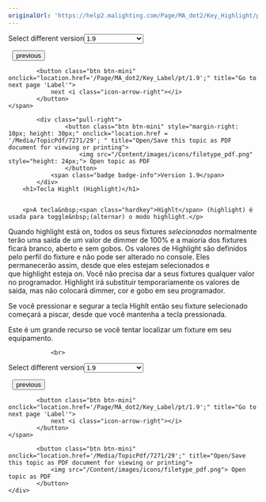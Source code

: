 ```yaml
---
originalUrl: 'https://help2.malighting.com/Page/MA_dot2/Key_Highlight/pt/1.4'
---
```


<div class="topic-navigation">

<div class="pull-right">
	<span class="pull-left">


<div class="pull-left">
<form action="/Topic/SetCurrentVersionNumber" class="form-inline" id="frmTagSelector" method="post">	<span class="form-mini">
		<div class="input-prepend"><span class="add-on">Select different version</span><select autocomplete="off" id="versionNumberId" name="versionNumberId" onchange="$(this).closest('#frmTagSelector').submit();" style="width: 120px;"><option value="">- latest -</option>
<option value="3">1.1</option>
<option value="7">1.2</option>
<option value="12">1.3</option>
<option value="16">1.5</option>
<option selected="selected" value="29">1.9</option>
</select></div>
		<input data-val="true" data-val-number="The field Int32 must be a number." data-val-required="The Int32 field is required." id="ProductId" name="ProductId" type="hidden" value="7">
		<input id="CurrentGuid" name="CurrentGuid" type="hidden" value="b1f282ee-fff9-4459-853d-422bef14b885">
	</span>
</form></div>&nbsp;	</span>
	<span class="pull-right" style="white-space: nowrap;">
			<button class="btn btn-mini" onclick="location.href='/Page/MA_dot2/Key_Help/pt/1.9'; " title="Go to previous page 'Help'">
				<i class="icon-arrow-left"></i> previous
			</button>

			<button class="btn btn-mini" onclick="location.href='/Page/MA_dot2/Key_Label/pt/1.9';" title="Go to next page 'Label'">
				next <i class="icon-arrow-right"></i> 
			</button>
	</span>
</div>
<div class="clear-fix" style="margin-bottom: 10px"></div>
</div>

		
			<div class="pull-right">
					<button class="btn btn-mini" style="margin-right: 10px; height: 30px;" onclick="location.href = '/Media/TopicPdf/7271/29'; " title="Open/Save this topic as PDF document for viewing or printing">
						<img src="/Content/images/icons/filetype_pdf.png" style="height: 24px;"> Open topic as PDF
					</button>
				<span class="badge badge-info">Version 1.9</span>
			</div>
		<h1>Tecla Highlt (Highlight)</h1>


		<p>A tecla&nbsp;<span class="hardkey">Highlt</span> (highlight) é usada para toggle&nbsp;(alternar) o modo highlight.</p>

<p>Quando highlight​ está&nbsp;on, todos os seus fixtures <em>selecionados</em> normalmente terão uma saída de um valor de&nbsp;dimmer de 100% e a maioria dos fixtures ficará branco, aberto e sem gobos. Os valores de Highlight são definidos pelo perfil do fixture e não pode ser alterado no console. Eles permanecerão assim, desde que eles estejam selecionados e que&nbsp;highlight&nbsp;esteja on. Você não precisa dar a seus fixtures qualquer valor no programador. Highlight&nbsp;irá substituir temporariamente os valores de saída, mas não colocará&nbsp;dimmer, cor e gobo em seu programador.</p>

<p>Se você pressionar e segurar a tecla <span class="hardkey">Highlt</span> então seu&nbsp;fixture selecionado começará a piscar, desde que você mantenha a tecla pressionada.</p>

<p>Este é um grande recurso se você tentar localizar um fixture em seu equipamento.</p>


				<br>
<div class="topic-navigation">

<div class="pull-right">
	<span class="pull-left">


<div class="pull-left">
<form action="/Topic/SetCurrentVersionNumber" class="form-inline" id="frmTagSelector" method="post">	<span class="form-mini">
		<div class="input-prepend"><span class="add-on">Select different version</span><select autocomplete="off" id="versionNumberId" name="versionNumberId" onchange="$(this).closest('#frmTagSelector').submit();" style="width: 120px;"><option value="">- latest -</option>
<option value="3">1.1</option>
<option value="7">1.2</option>
<option value="12">1.3</option>
<option value="16">1.5</option>
<option selected="selected" value="29">1.9</option>
</select></div>
		<input data-val="true" data-val-number="The field Int32 must be a number." data-val-required="The Int32 field is required." id="ProductId" name="ProductId" type="hidden" value="7">
		<input id="CurrentGuid" name="CurrentGuid" type="hidden" value="b1f282ee-fff9-4459-853d-422bef14b885">
	</span>
</form></div>&nbsp;	</span>
	<span class="pull-right" style="white-space: nowrap;">
			<button class="btn btn-mini" onclick="location.href='/Page/MA_dot2/Key_Help/pt/1.9'; " title="Go to previous page 'Help'">
				<i class="icon-arrow-left"></i> previous
			</button>

			<button class="btn btn-mini" onclick="location.href='/Page/MA_dot2/Key_Label/pt/1.9';" title="Go to next page 'Label'">
				next <i class="icon-arrow-right"></i> 
			</button>
	</span>
</div>
	<div class="clear-fix"></div>
	<div class="pull-right">
	
			<button class="btn btn-mini" onclick="location.href='/Media/TopicPdf/7271/29';" title="Open/Save this topic as PDF document for viewing or printing">
				<img src="/Content/images/icons/filetype_pdf.png"> Open topic as PDF
			</button>
	</div>
<div class="clear-fix" style="margin-bottom: 10px"></div>
</div>

	
